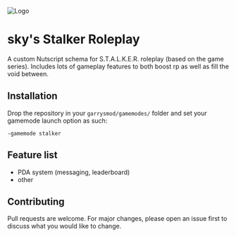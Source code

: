 ![Logo](https://i.imgur.com/6q1W83z.png)

# sky's Stalker Roleplay

A custom Nutscript schema for S.T.A.L.K.E.R. roleplay (based on the game series). Includes lots of gameplay features to both boost rp as well as fill the void between.
## Installation

Drop the repository in your `garrysmod/gamemodes/` folder and set your gamemode launch option as such:

```
-gamemode stalker
```

## Feature list

- PDA system (messaging, leaderboard)
- other

## Contributing
Pull requests are welcome. For major changes, please open an issue first to discuss what you would like to change.
